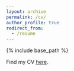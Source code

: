 ```yaml
---
layout: archive
permalink: /cv/
author_profile: true
redirect_from:
  - /resume
---
```


{% include base_path %}

Find my CV [here](https://bopang1996.github.io/files/BoPang_CV_2022.pdf).
